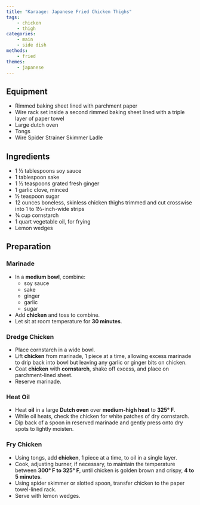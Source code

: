 ```yaml
---
title: "Karaage: Japanese Fried Chicken Thighs"
tags:
    - chicken
    - thigh
categories: 
    - main
    - side dish
methods:
    - fried
themes:
    - japanese
---
```


## Equipment

-   Rimmed baking sheet lined with parchment paper
-   Wire rack set inside a second rimmed baking sheet lined with a
    triple layer of paper towel
-   Large dutch oven
-   Tongs
-   Wire Spider Strainer Skimmer Ladle

## Ingredients

-   1 ½ tablespoons soy sauce
-   1 tablespoon sake
-   1 ½ teaspoons grated fresh ginger
-   1 garlic clove, minced
-   ½ teaspoon sugar
-   12 ounces boneless, skinless chicken thighs trimmed and cut
    crosswise into 1 to 1½-inch-wide strips
-   ¾ cup cornstarch
-   1 quart vegetable oil, for frying
-   Lemon wedges

## Preparation

### Marinade

-   In a **medium bowl**, combine:
    -   soy sauce
    -   sake
    -   ginger
    -   garlic
    -   sugar
-   Add **chicken** and toss to combine.
-   Let sit at room temperature for **30 minutes**.

### Dredge Chicken

-   Place cornstarch in a wide bowl.
-   Lift **chicken** from marinade, 1 piece at a time, allowing excess
    marinade to drip back into bowl but leaving any garlic or ginger
    bits on chicken.
-   Coat **chicken** with **cornstarch**, shake off excess, and place on
    parchment-lined sheet.
-   Reserve marinade.

### Heat Oil

-   Heat **oil** in a large **Dutch oven** over **medium-high heat** to
    **325° F**.
-   While oil heats, check the chicken for white patches of dry
    cornstarch.
-   Dip back of a spoon in reserved marinade and gently press onto dry
    spots to lightly moisten.

### Fry Chicken

-   Using tongs, add **chicken**, 1 piece at a time, to oil in a single
    layer.
-   Cook, adjusting burner, if necessary, to maintain the temperature
    between **300° F to 325° F**, until chicken is golden brown and
    crispy, **4 to 5 minutes**.
-   Using spider skimmer or slotted spoon, transfer chicken to the paper
    towel-lined rack.
-   Serve with lemon wedges.
